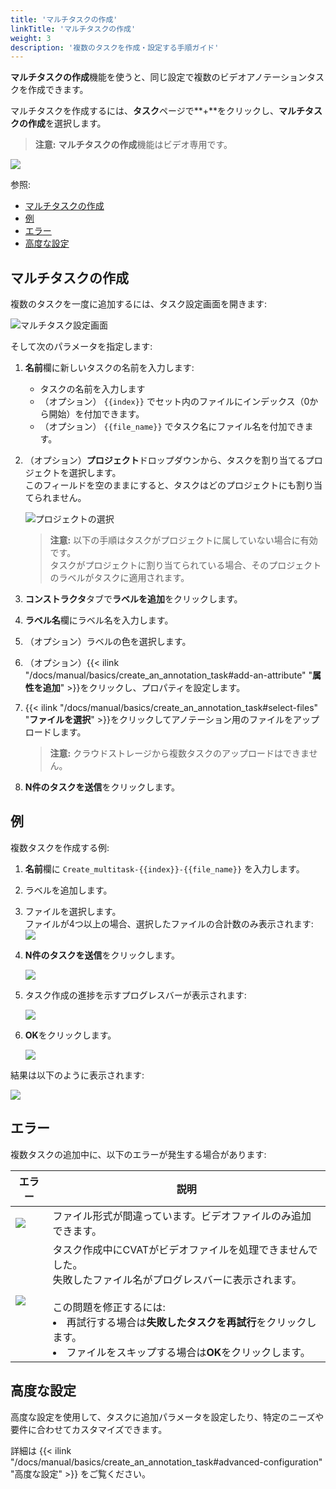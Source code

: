 ```yaml
---
title: 'マルチタスクの作成'
linkTitle: 'マルチタスクの作成'
weight: 3
description: '複数のタスクを作成・設定する手順ガイド'
---
```


**マルチタスクの作成**機能を使うと、同じ設定で複数のビデオアノテーションタスクを作成できます。

マルチタスクを作成するには、**タスク**ページで**+**をクリックし、**マルチタスクの作成**を選択します。

> **注意:** **マルチタスクの作成**機能はビデオ専用です。

![](/images/create_multi_tasks_1.png)

参照:

- [マルチタスクの作成](#マルチタスクの作成)
- [例](#例)
- [エラー](#エラー)
- [高度な設定](#高度な設定)

## マルチタスクの作成

複数のタスクを一度に追加するには、タスク設定画面を開きます:

![マルチタスク設定画面](/images/create_multi_tasks_2.png)

そして次のパラメータを指定します:

1. **名前**欄に新しいタスクの名前を入力します:

   - タスクの名前を入力します
   - （オプション） `{{index}}` でセット内のファイルにインデックス（0から開始）を付加できます。
   - （オプション） `{{file_name}}` でタスク名にファイル名を付加できます。

2. （オプション）**プロジェクト**ドロップダウンから、タスクを割り当てるプロジェクトを選択します。
   <br>このフィールドを空のままにすると、タスクはどのプロジェクトにも割り当てられません。

   ![プロジェクトの選択](/images/select_project.png)

   > **注意:** 以下の手順はタスクがプロジェクトに属していない場合に有効です。
   > <br>タスクがプロジェクトに割り当てられている場合、そのプロジェクトのラベルがタスクに適用されます。

3. **コンストラクタ**タブで**ラベルを追加**をクリックします。
4. **ラベル名**欄にラベル名を入力します。
5. （オプション）ラベルの色を選択します。
6. （オプション）{{< ilink "/docs/manual/basics/create_an_annotation_task#add-an-attribute" "**属性を追加**" >}}をクリックし、プロパティを設定します。
7. {{< ilink "/docs/manual/basics/create_an_annotation_task#select-files" "**ファイルを選択**" >}}をクリックしてアノテーション用のファイルをアップロードします。
   > **注意:** クラウドストレージから複数タスクのアップロードはできません。
8. **N件のタスクを送信**をクリックします。

## 例

複数タスクを作成する例:

1. **名前**欄に `Create_multitask-{{index}}-{{file_name}}` を入力します。
2. ラベルを追加します。
3. ファイルを選択します。<br>ファイルが4つ以上の場合、選択したファイルの合計数のみ表示されます:
   ![](/images/create_multi_tasks_3.png)
4. **N件のタスクを送信**をクリックします。

   ![](/images/create_multi_tasks_4.png)

5. タスク作成の進捗を示すプログレスバーが表示されます:

   ![](/images/create_multi_tasks_5.png)

6. **OK**をクリックします。

   ![](/images/create_multi_tasks_6.png)

結果は以下のように表示されます:

![](/images/create_multi_tasks_7.png)

## エラー

複数タスクの追加中に、以下のエラーが発生する場合があります:

<!--lint disable maximum-line-length-->

| エラー                     | 説明                                                                                                                                                                                                                                                                                      |
| ------------------------- | ------------------------------------------------------------------------------------------------------------------------------------------------------------------------------------------------------------------------------------------------------------------------------------------------ |
| ![](/images/create_multi_tasks_8.png) | ファイル形式が間違っています。ビデオファイルのみ追加できます。                                                                                                                                                                                                                                                 |
| ![](/images/create_multi_tasks_9.png) | タスク作成中にCVATがビデオファイルを処理できませんでした。<br>失敗したファイル名がプログレスバーに表示されます。<br><br>この問題を修正するには: <li>再試行する場合は**失敗したタスクを再試行**をクリックします。<li>ファイルをスキップする場合は**OK**をクリックします。 |

<!--lint enable maximum-line-length-->

## 高度な設定

高度な設定を使用して、タスクに追加パラメータを設定したり、特定のニーズや要件に合わせてカスタマイズできます。

詳細は
{{< ilink "/docs/manual/basics/create_an_annotation_task#advanced-configuration" "高度な設定" >}}
をご覧ください。